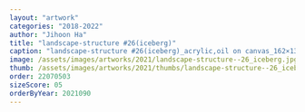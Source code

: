 ```yaml
---
layout: "artwork"
categories: "2018-2022"
author: "Jihoon Ha"
title: "landscape-structure #26(iceberg)"
caption: "landscape-structure #26(iceberg)_acrylic,oil on canvas_162×132㎝_2021"
image: /assets/images/artworks/2021/landscape-structure--26_iceberg.jpg
thumb: /assets/images/artworks/2021/thumbs/landscape-structure--26_iceberg.jpg
order: 22070503
sizeScore: 05
orderByYear: 2021090
---
```

